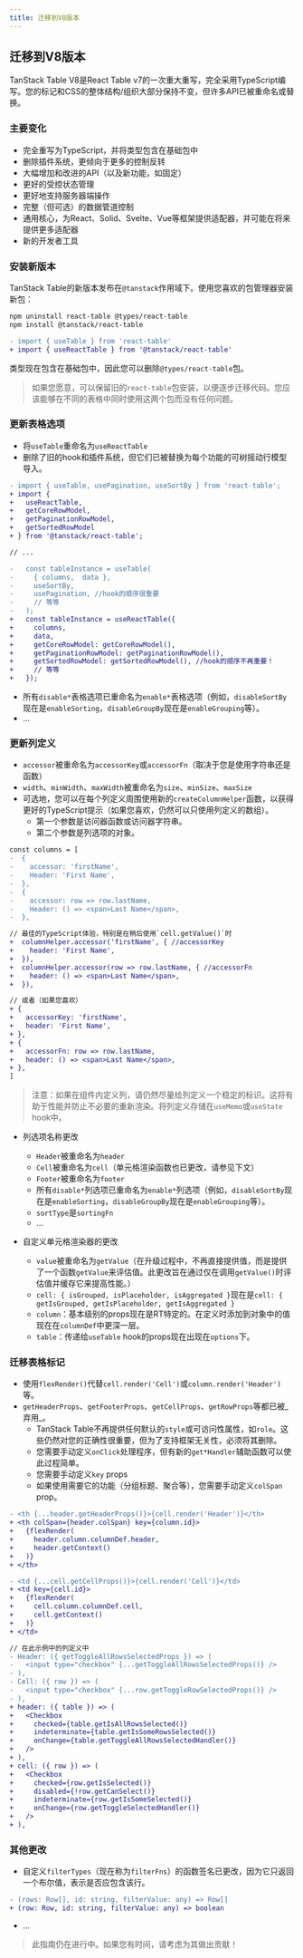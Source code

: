 ```yaml
---
title: 迁移到V8版本
---
```


## 迁移到V8版本

TanStack Table V8是React Table v7的一次重大重写，完全采用TypeScript编写。您的标记和CSS的整体结构/组织大部分保持不变，但许多API已被重命名或替换。

### 主要变化

- 完全重写为TypeScript，并将类型包含在基础包中
- 删除插件系统，更倾向于更多的控制反转
- 大幅增加和改进的API（以及新功能，如固定）
- 更好的受控状态管理
- 更好地支持服务器端操作
- 完整（但可选）的数据管道控制
- 通用核心，为React、Solid、Svelte、Vue等框架提供适配器，并可能在将来提供更多适配器
- 新的开发者工具

### 安装新版本

TanStack Table的新版本发布在`@tanstack`作用域下。使用您喜欢的包管理器安装新包：

```bash
npm uninstall react-table @types/react-table
npm install @tanstack/react-table
```

```diff
- import { useTable } from 'react-table'
+ import { useReactTable } from '@tanstack/react-table'
```

类型现在包含在基础包中，因此您可以删除`@types/react-table`包。

> 如果您愿意，可以保留旧的`react-table`包安装，以便逐步迁移代码。您应该能够在不同的表格中同时使用这两个包而没有任何问题。

### 更新表格选项

- 将`useTable`重命名为`useReactTable`
- 删除了旧的hook和插件系统，但它们已被替换为每个功能的可树摇动行模型导入。

```diff
- import { useTable, usePagination, useSortBy } from 'react-table';
+ import {
+   useReactTable,
+   getCoreRowModel,
+   getPaginationRowModel,
+   getSortedRowModel
+ } from '@tanstack/react-table';

// ...

-   const tableInstance = useTable(
-     { columns,  data },
-     useSortBy,
-     usePagination, //hook的顺序很重要
-     // 等等
-   );
+   const tableInstance = useReactTable({
+     columns,
+     data,
+     getCoreRowModel: getCoreRowModel(),
+     getPaginationRowModel: getPaginationRowModel(),
+     getSortedRowModel: getSortedRowModel(), //hook的顺序不再重要！
+     // 等等
+   });
```

- 所有`disable*`表格选项已重命名为`enable*`表格选项（例如，`disableSortBy`现在是`enableSorting`，`disableGroupBy`现在是`enableGrouping`等）。
- ...

### 更新列定义

- `accessor`被重命名为`accessorKey`或`accessorFn`（取决于您是使用字符串还是函数）
- `width`、`minWidth`、`maxWidth`被重命名为`size`、`minSize`、`maxSize`
- 可选地，您可以在每个列定义周围使用新的`createColumnHelper`函数，以获得更好的TypeScript提示（如果您喜欢，仍然可以只使用列定义的数组）。
  - 第一个参数是访问器函数或访问器字符串。
  - 第二个参数是列选项的对象。

```diff
const columns = [
-  {
-    accessor: 'firstName',
-    Header: 'First Name',
-  },
-  {
-    accessor: row => row.lastName,
-    Header: () => <span>Last Name</span>,
-  },

// 最佳的TypeScript体验，特别是在稍后使用`cell.getValue()`时
+  columnHelper.accessor('firstName', { //accessorKey
+    header: 'First Name',
+  }),
+  columnHelper.accessor(row => row.lastName, { //accessorFn
+    header: () => <span>Last Name</span>,
+  }),

// 或者（如果您喜欢）
+ {
+   accessorKey: 'firstName',
+   header: 'First Name',
+ },
+ {
+   accessorFn: row => row.lastName,
+   header: () => <span>Last Name</span>,
+ },
]
```

> 注意：如果在组件内定义列，请仍然尽量给列定义一个稳定的标识。这将有助于性能并防止不必要的重新渲染。将列定义存储在`useMemo`或`useState` hook中。

- 列选项名称更改

  - `Header`被重命名为`header`
  - `Cell`被重命名为`cell`（单元格渲染函数也已更改，请参见下文）
  - `Footer`被重命名为`footer`
  - 所有`disable*`列选项已重命名为`enable*`列选项（例如，`disableSortBy`现在是`enableSorting`，`disableGroupBy`现在是`enableGrouping`等）。
  - `sortType`是`sortingFn`
  - ...

- 自定义单元格渲染器的更改

  - `value`被重命名为`getValue`（在升级过程中，不再直接提供值，而是提供了一个函数`getValue`来评估值。此更改旨在通过仅在调用`getValue()`时评估值并缓存它来提高性能。）
  - `cell: { isGrouped, isPlaceholder, isAggregated }`现在是`cell: { getIsGrouped, getIsPlaceholder, getIsAggregated }`
  - `column`：基本级别的props现在是RT特定的。在定义时添加到对象中的值现在在`columnDef`中更深一层。
  - `table`：传递给`useTable` hook的props现在出现在`options`下。

### 迁移表格标记

- 使用`flexRender()`代替`cell.render('Cell')`或`column.render('Header')`等。
- `getHeaderProps`、`getFooterProps`、`getCellProps`、`getRowProps`等都已被_弃用_。
  - TanStack Table不再提供任何默认的`style`或可访问性属性，如`role`。这些仍然对您的正确性很重要，但为了支持框架无关性，必须将其删除。
  - 您需要手动定义`onClick`处理程序，但有新的`get*Handler`辅助函数可以使此过程简单。
  - 您需要手动定义`key` props
  - 如果使用需要它的功能（分组标题、聚合等），您需要手动定义`colSpan` prop。

```diff
- <th {...header.getHeaderProps()}>{cell.render('Header')}</th>
+ <th colSpan={header.colSpan} key={column.id}>
+   {flexRender(
+     header.column.columnDef.header,
+     header.getContext()
+   )}
+ </th>
```

```diff
- <td {...cell.getCellProps()}>{cell.render('Cell')}</td>
+ <td key={cell.id}>
+   {flexRender(
+     cell.column.columnDef.cell,
+     cell.getContext()
+   )}
+ </td>
```

```diff
// 在此示例中的列定义中
- Header: ({ getToggleAllRowsSelectedProps }) => (
-   <input type="checkbox" {...getToggleAllRowsSelectedProps()} />
- ),
- Cell: ({ row }) => (
-   <input type="checkbox" {...row.getToggleRowSelectedProps()} />
- ),
+ header: ({ table }) => (
+   <Checkbox
+     checked={table.getIsAllRowsSelected()}
+     indeterminate={table.getIsSomeRowsSelected()}
+     onChange={table.getToggleAllRowsSelectedHandler()}
+   />
+ ),
+ cell: ({ row }) => (
+   <Checkbox
+     checked={row.getIsSelected()}
+     disabled={!row.getCanSelect()}
+     indeterminate={row.getIsSomeSelected()}
+     onChange={row.getToggleSelectedHandler()}
+   />
+ ),
```

### 其他更改

- 自定义`filterTypes`（现在称为`filterFns`）的函数签名已更改，因为它只返回一个布尔值，表示是否应包含该行。

```diff
- (rows: Row[], id: string, filterValue: any) => Row[]
+ (row: Row, id: string, filterValue: any) => boolean
```

- ...

> 此指南仍在进行中。如果您有时间，请考虑为其做出贡献！
